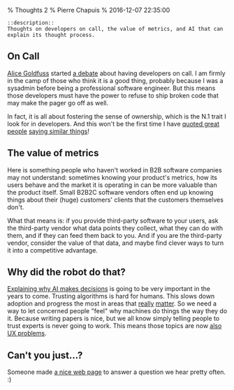 % Thoughts 2
% Pierre Chapuis
% 2016-12-07 22:35:00

    ::description::
    Thoughts on developers on call, the value of metrics, and AI that can
    explain its thought process.

## On Call

[Alice Goldfuss](https://twitter.com/alicegoldfuss) started
[a debate](https://dbsmasher.com/2016/12/07/on-being-on-call/) about having
developers on call. I am firmly in the camp of those who think it is a good
thing, probably because I was a sysadmin before being a professional software
engineer. But this means those developers must have the power to refuse to
ship broken code that may make the pager go off as well.

In fact, it is all about fostering the sense of ownership, which is the N.1
trait I look for in developers. And this won't be the first time I have
[quoted great people](https://twitter.com/pchapuis/status/222690433308966913)
[saying similar things](https://blog.separateconcerns.com/2013-03-24-vogels-skills.html)!

## The value of metrics

Here is something people who haven't worked in B2B software companies may not
understand: sometimes knowing your product's metrics, how its users behave and
the market it is operating in can be more valuable than the product itself.
Small B2B2C software vendors often end up knowing things about their (huge)
customers' clients that the customers themselves don't.

What that means is: if you provide third-party software to your users, ask the
third-party vendor what data points they collect, what they can do with them,
and if they can feed them back to you. And if you are the third-party vendor,
consider the value of that data, and maybe find clever ways to turn it into a
competitive advantage.

## Why did the robot do that?

[Explaining why AI makes decisions](https://insights.sei.cmu.edu/sei_blog/2016/12/why-did-the-robot-do-that.html)
is going to be very important in the years to come. Trusting algorithms is
hard for humans. This slows down adoption and progress the most in areas that
[really](https://twitter.com/CalebWatney/status/747772853102084097)
[matter](https://blog.separateconcerns.com/2015-11-06-e-voting.html). So we
need a way to let concerned people "feel" why machines do things the way they
do it. Because writing papers is nice, but we all know simply telling people to
trust experts is never going to work. This means those topics are now
[also UX problems](https://blog.separateconcerns.com/2016-09-16-thoughts-1.html#distributed-systems-are-a-ux-problem).

## Can't you just...?

Someone made [a nice web page](http://cantyoujust.no/) to answer a question we
hear pretty often. :)

